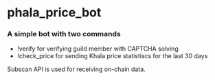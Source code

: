 # phala_price_bot

### A simple bot with two commands
* !verify for verifying guild member with CAPTCHA solving
* !check_price for sending Khala price statistiscs for the last 30 days

Subscan API is used for receiving on-chain data.
